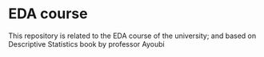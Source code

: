# EDA course
This repository is related to the EDA course of the university;
and based on Descriptive Statistics book by professor Ayoubi